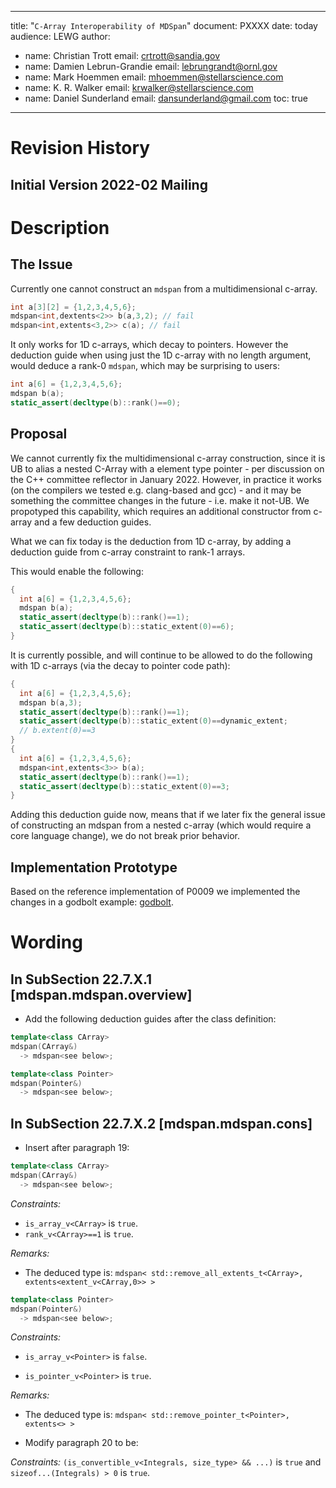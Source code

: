 
---
title: "`C-Array Interoperability of MDSpan`"
document: PXXXX
date: today
audience: LEWG
author:
  - name: Christian Trott 
    email: <crtrott@sandia.gov>
  - name: Damien Lebrun-Grandie 
    email: <lebrungrandt@ornl.gov>
  - name: Mark Hoemmen 
    email: <mhoemmen@stellarscience.com>
  - name: K. R. Walker
    email: <krwalker@stellarscience.com>
  - name: Daniel Sunderland
    email: <dansunderland@gmail.com>
toc: true
---


# Revision History
## Initial Version 2022-02 Mailing


# Description

## The Issue

Currently one cannot construct an `mdspan` from a multidimensional c-array.

```c++
int a[3][2] = {1,2,3,4,5,6};
mdspan<int,dextents<2>> b(a,3,2); // fail
mdspan<int,extents<3,2>> c(a); // fail
```

It only works for 1D c-arrays, which decay to pointers.
However the deduction guide when using just the 1D c-array with no length argument,
would deduce a rank-0 `mdspan`, which may be surprising to users:

```c++
int a[6] = {1,2,3,4,5,6};
mdspan b(a);
static_assert(decltype(b)::rank()==0);
```

## Proposal

We cannot currently fix the multidimensional c-array construction, since it is UB to alias a nested C-Array with a element type pointer - per discussion on the C++ committee reflector in January 2022.
However, in practice it works (on the compilers we tested e.g. clang-based and gcc) - and it may be something the committee changes in the future - i.e. make it not-UB. 
We propotyped this capability, which requires an additional constructor from c-array and a few deduction guides.

What we can fix today is the deduction from 1D c-array, by adding a deduction guide from c-array constraint to rank-1 arrays. 

This would enable the following:

```c++
{
  int a[6] = {1,2,3,4,5,6};
  mdspan b(a);
  static_assert(decltype(b)::rank()==1);
  static_assert(decltype(b)::static_extent(0)==6);
}
```

It is currently possible, and will continue to be allowed to do the following with 1D c-arrays (via the decay to pointer code path):
```c++
{
  int a[6] = {1,2,3,4,5,6};
  mdspan b(a,3);
  static_assert(decltype(b)::rank()==1);
  static_assert(decltype(b)::static_extent(0)==dynamic_extent;
  // b.extent(0)==3
}
{
  int a[6] = {1,2,3,4,5,6};
  mdspan<int,extents<3>> b(a);
  static_assert(decltype(b)::rank()==1);
  static_assert(decltype(b)::static_extent(0)==3;
}
```

Adding this deduction guide now, means that if we later fix the general issue of constructing an mdspan from a nested c-array (which would require a core language change), we do not break prior behavior.

## Implementation Prototype

Based on the reference implementation of P0009 we implemented the changes in a godbolt example:
[godbolt](https://godbolt.org/z/TWW8vbc5P).

# Wording

## In SubSection 22.7.X.1 [mdspan.mdspan.overview]


* Add the following deduction guides after the class definition:

```c++
template<class CArray>
mdspan(CArray&)
  -> mdspan<see below>;
```

```c++
template<class Pointer>
mdspan(Pointer&)
  -> mdspan<see below>;
```

## In SubSection 22.7.X.2 [mdspan.mdspan.cons]


* Insert after paragraph 19:

```c++
template<class CArray>
mdspan(CArray&)
  -> mdspan<see below>;
```
*Constraints:*

   * `is_array_v<CArray>` is `true`.
   * `rank_v<CArray>==1` is `true`.

*Remarks:*
   
   * The deduced type is: `mdspan< std::remove_all_extents_t<CArray>, extents<extent_v<CArray,0>> >`

```c++
template<class Pointer>
mdspan(Pointer&)
  -> mdspan<see below>;
```

*Constraints:*

   * `is_array_v<Pointer>` is `false`.
   
   * `is_pointer_v<Pointer>` is `true`.

*Remarks:*
   
   * The deduced type is: `mdspan< std::remove_pointer_t<Pointer>, extents<> >`

* Modify paragraph 20 to be:

*Constraints:* `(is_convertible_v<Integrals, size_type> && ...)` is `true` and `sizeof...(Integrals) > 0` is `true`.


